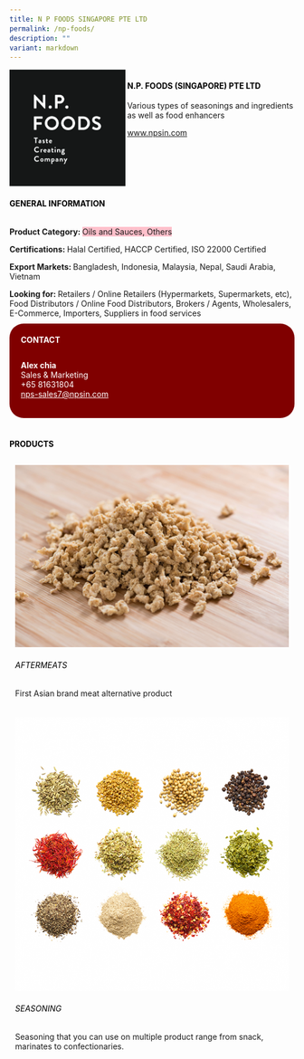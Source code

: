 ```yaml
---
title: N P FOODS SINGAPORE PTE LTD
permalink: /np-foods/
description: ""
variant: markdown
---
```

<div class="flex-paragraph"> 
<p style="text-transform: uppercase">
</p>
</div> 
<div class="flex-container" style="display: flex; flex-wrap: wrap;"> 
<div class="card sgds" style="flex: 1 1 40%; display: block;">
<img src="/images/np_logo.jpg">
</div> 
<div class="card-sgds" style="flex: 1 1 58%; display: block; margin-left: 3px"> 
<h4 style="text-transform: uppercase; color: black;">
<b>N.P. FOODS (SINGAPORE) PTE LTD
</b>
</h4> 
<p>Various types of seasonings and ingredients as well as food enhancers
</p> 
<p>
<a href="https://www.npsin.com" target="_blank">www.npsin.com
</a>
</p> 
</div> 
</div> 
<h4 style="text-transform: uppercase; color: black;">
<b>General Information
</b>
</h4> 
<div class="flex-container" style="display: flex; flex-wrap: wrap;"> 
<div class="card sgds" style="flex: 1 1 65%; display: block; align-self: stretch"> 
<div class="flex-paragraph"> 
<p>
<b>Product Category: 
</b>
<span style="background-color: pink; border-radius: 10 px;">Oils and Sauces, Others
</span>
</p> 
<p>
<b>Certifications: 
</b>Halal Certified, HACCP Certified, ISO 22000 Certified
</p> 
<p>
<b>Export Markets: 
</b>Bangladesh, Indonesia, Malaysia, Nepal, Saudi Arabia, Vietnam
</p> 
<p style="margin-bottom: 10px;">
<b>Looking for: 
</b>Retailers / Online Retailers (Hypermarkets, Supermarkets, etc), Food Distributors / Online Food Distributors, Brokers / Agents, Wholesalers, E-Commerce, Importers, Suppliers in food services
</p> 
</div> 
</div> 
<div class="card sgds" style="flex: 1 1 35%; padding: 10px; display: block; background-color: maroon; border-radius: 25px; align-self: center;"> 
<h4 style="color: white; margin-top: 10px; margin-left: 10px;">CONTACT
</h4> 
<div class="flex-paragraph"> 
<p style="padding: 10px; color: white;">
<b>Alex chia
</b>
<br>Sales &amp; Marketing
<br>+65 81631804
<br>
<a href="mailto:nps-sales7@npsin.com" style="color: white;">nps-sales7@npsin.com
</a>
</p> 
</div> 
</div> 
</div> 
<br> 
<h4 style="text-transform: uppercase; color: black;">
<b>products
</b>
</h4> 
<div style="display: flex; flex-wrap: wrap;"> 
<div class="card sgds" style="flex: 1 1 47%; margin: 10px; display: block;"> 
<div class="flex-image" style="display: block;">
<img src="/images/np_product1.jpg">
</div> 
<div class="flex-paragraph"> 
<h6 style="text-transform: uppercase; color: black;">Aftermeats
</h6> 
<p>First Asian brand meat alternative product
</p>
</div> 
</div> 
<div class="card sgds" style="flex: 1 1 47%; margin: 10px; display: block;"> 
<div class="flex-image" style="display: block;">
<img src="/images/np_product2.PNG">
</div> 
<div class="flex-paragraph"> 
<h6 style="text-transform: uppercase; color: black;">Seasoning
</h6> 
<p>Seasoning that you can use on multiple product range from snack, marinates to confectionaries.
</p>
</div> 
</div> 
</div>